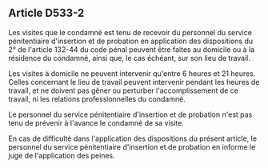 Article D533-2
----
Les visites que le condamné est tenu de recevoir du personnel du service
pénitentiaire d'insertion et de probation en application des dispositions du 2°
de l'article 132-44 du code pénal peuvent être faites au domicile ou à la
résidence du condamné, ainsi que, le cas échéant, sur son lieu de travail.

Les visites à domicile ne peuvent intervenir qu'entre 6 heures et 21 heures.
Celles concernant le lieu de travail peuvent intervenir pendant les heures de
travail, et ne doivent pas gêner ou perturber l'accomplissement de ce travail,
ni les relations professionnelles du condamné.

Le personnel du service pénitentiaire d'insertion et de probation n'est pas tenu
de prévenir à l'avance le condamné de sa visite.

En cas de difficulté dans l'application des dispositions du présent article, le
personnel du service pénitentiaire d'insertion et de probation en informe le
juge de l'application des peines.
